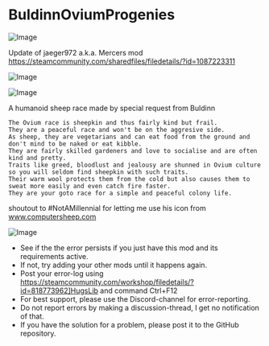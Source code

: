 # BuldinnOviumProgenies

![Image](https://i.imgur.com/WAEzk68.png)

Update of jaeger972 a.k.a. Mercers mod
https://steamcommunity.com/sharedfiles/filedetails/?id=1087223311

![Image](https://i.imgur.com/7Gzt3Rg.png)

	
![Image](https://i.imgur.com/NOW7jU1.png)

A humanoid sheep race made by special request from Buldinn
	
	The Ovium race is sheepkin and thus fairly kind but frail.
	They are a peaceful race and won't be on the aggresive side.
	As sheep, they are vegetarians and can eat food from the ground and don't mind to be naked or eat kibble.
	They are fairly skilled gardeners and love to socialise and are often kind and pretty.
	Traits like greed, bloodlust and jealousy are shunned in Ovium culture so you will seldom find sheepkin with such traits.
	Their warm wool protects them from the cold but also causes them to sweat more easily and even catch fire faster.
	They are your goto race for a simple and peaceful colony life.

shoutout to #NotAMillennial for letting me use his icon from www.computersheep.com

![Image](https://i.imgur.com/Rs6T6cr.png)



-  See if the the error persists if you just have this mod and its requirements active.
-  If not, try adding your other mods until it happens again.
-  Post your error-log using https://steamcommunity.com/workshop/filedetails/?id=818773962]HugsLib and command Ctrl+F12
-  For best support, please use the Discord-channel for error-reporting.
-  Do not report errors by making a discussion-thread, I get no notification of that.
-  If you have the solution for a problem, please post it to the GitHub repository.



